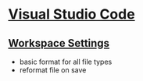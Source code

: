 # [Visual Studio Code](https://code.visualstudio.com/)
## [Workspace Settings](.vscode/settings.json)
- basic format for all file types
- reformat file on save
